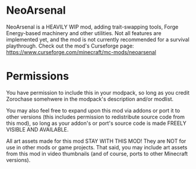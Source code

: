# NeoArsenal

NeoArsenal is a HEAVILY WIP mod, adding trait-swapping tools, Forge Energy-based machinery and other utilities.
Not all features are implemented yet, and the mod is not currently recommended for a survival playthrough.
Check out the mod's Curseforge page: https://www.curseforge.com/minecraft/mc-mods/neoarsenal

# Permissions

You have permission to include this in your modpack, so long as you credit Zorochase somehwere in the modpack's description and/or modlist.

You may also feel free to expand upon this mod via addons or port it to other versions (this includes permission to redistribute source code from this mod), so long as your addon's or port's source code is made FREELY VISIBLE AND AVAILABLE.

All art assets made for this mod STAY WITH THIS MOD! They are NOT for use in other mods or game projects.
That said, you may include art assets from this mod in video thumbnails (and of course, ports to other Minecraft versions).
